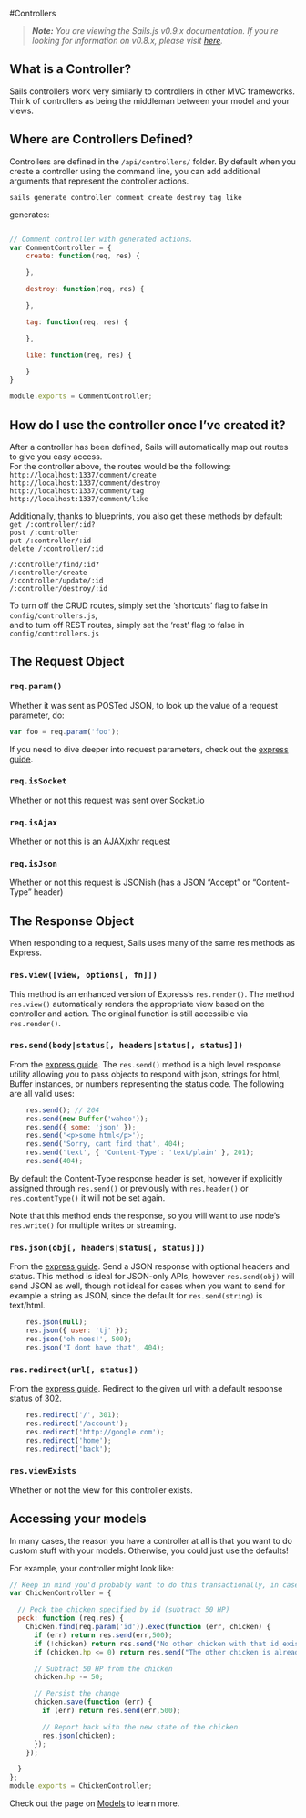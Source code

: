 #Controllers
> _**Note:** You are viewing the Sails.js v0.9.x documentation.  If you're looking for information on v0.8.x, please visit [here](http://08x.sailsjs.org)._

## What is a Controller?
Sails controllers work very similarly to controllers in other MVC frameworks. Think of controllers
as being the middleman between your model and your views.

## Where are Controllers Defined?
Controllers are defined in the `/api/controllers/` folder. By default when you create a
controller using the command line, you can add additional arguments that represent the controller
actions.

```
sails generate controller comment create destroy tag like
```
generates:
```javascript

// Comment controller with generated actions.
var CommentController = {
	create: function(req, res) {

	},

	destroy: function(req, res) {

	},

	tag: function(req, res) {

	},

	like: function(req, res) {

	}
}

module.exports = CommentController;
```

<!--
Alternively if you add a federated flag [[[2]]] to the end of your generate controller command the
controller will be created as a folder with each action being its own file. This is useful if
your actions contain a bunch of logic. No more super long controller files! The best part about this
is that, routing to these actions works the exact same way!

[[[3]]]
will create the directory, **api/controllers/comment/** with three files 
**/api/controllers/comment/create.js**,
**/api/controllers/comment/destory.js**, and
**/api/controllers/comment/tag.js**.

-->

## How do I use the controller once I&rsquo;ve created it?
After a controller has been defined, Sails will automatically map out routes to give you easy access.  
For the controller above, the routes would be the following:  
`http://localhost:1337/comment/create`  
`http://localhost:1337/comment/destroy`  
`http://localhost:1337/comment/tag`  
`http://localhost:1337/comment/like`  

Additionally, thanks to blueprints, you also get these methods by default:  
`get /:controller/:id?`  
`post /:controller`  
`put /:controller/:id`  
`delete /:controller/:id`  

`/:controller/find/:id?`  
`/:controller/create`  
`/:controller/update/:id`  
`/:controller/destroy/:id`  

To turn off the CRUD routes, simply set the &lsquo;shortcuts&rsquo; flag to false in `config/controllers.js`,  
and to turn off REST routes, simply set the &lsquo;rest&rsquo; flag to false in `config/conttrollers.js`

## The Request Object

### `req.param()`
Whether it was sent as POSTed JSON, to look up the value of a request parameter, do:

```javascript
var foo = req.param('foo');
```

If you need to dive deeper into request parameters, check out the <a href="http://expressjs.com/2x/guide.html#req.param()">express guide</a>.


### `req.isSocket`
Whether or not this request was sent over Socket.io

### `req.isAjax`
Whether or not this is an AJAX/xhr request

### `req.isJson`
Whether or not this request is JSONish (has a JSON &ldquo;Accept&rdquo; or &ldquo;Content-Type&rdquo; header)


## The Response Object
When responding to a request, Sails uses many of the same res methods as Express.

### `res.view([view, options[, fn]])`
This method is an enhanced version of  Express&rsquo;s `res.render()`. The method `res.view()`
automatically renders the appropriate view based on the controller and action. The original function
is still accessible via `res.render()`.

### `res.send(body|status[, headers|status[, status]])`
From the <a href="http://expressjs.com/2x/guide.html#res.send()">express guide</a>.
The `res.send()` method is a high level response utility allowing you to pass objects to respond
with json, strings for html, Buffer instances, or numbers representing the status code. The
following are all valid uses:

```javascript
	res.send(); // 204
	res.send(new Buffer('wahoo'));
	res.send({ some: 'json' });
	res.send('<p>some html</p>');
	res.send('Sorry, cant find that', 404);
	res.send('text', { 'Content-Type': 'text/plain' }, 201);
	res.send(404);
```

By default the Content-Type response header is set, however if explicitly assigned through
`res.send()` or previously with `res.header()` or `res.contentType()` it will not be set
again.

Note that this method ends the response, so you will want to use node’s `res.write()` for multiple
writes or streaming.

### `res.json(obj[, headers|status[, status]])`
From the <a href="http://expressjs.com/2x/guide.html#res.json()">express guide</a>.
Send a JSON response with optional headers and status. This method is ideal for JSON-only APIs,
however `res.send(obj)` will send JSON as well, though not ideal for cases when you want to send
for example a string as JSON, since the default for `res.send(string)` is text/html.

```javascript
	res.json(null);
	res.json({ user: 'tj' });
	res.json('oh noes!', 500);
	res.json('I dont have that', 404);
```

### `res.redirect(url[, status])`
From the <a href="http://expressjs.com/2x/guide.html#res.redirect()">express guide</a>.
Redirect to the given url with a default response status of 302.

```javascript
	res.redirect('/', 301);
	res.redirect('/account');
	res.redirect('http://google.com');
	res.redirect('home');
	res.redirect('back');
```

### `res.viewExists`
Whether or not the view for this controller exists.





## Accessing your models

In many cases, the reason you have a controller at all is that you want to do custom stuff with your models.  Otherwise, you could just use the defaults!

For example, your controller might look like:
```javascript
// Keep in mind you'd probably want to do this transactionally, in case the chicken is being pecked 
var ChickenController = {

  // Peck the chicken specified by id (subtract 50 HP)
  peck: function (req,res) {
    Chicken.find(req.param('id')).exec(function (err, chicken) {
      if (err) return res.send(err,500);
      if (!chicken) return res.send("No other chicken with that id exists!", 404);
      if (chicken.hp <= 0) return res.send("The other chicken is already dead!", 403);

      // Subtract 50 HP from the chicken
      chicken.hp -= 50;

      // Persist the change
      chicken.save(function (err) {
        if (err) return res.send(err,500);

        // Report back with the new state of the chicken
        res.json(chicken);
      });
    });

  }
};
module.exports = ChickenController;
```

Check out the page on [Models](https://github.com/balderdashy/sails/wiki/Models) to learn more.
